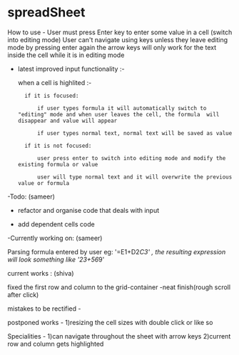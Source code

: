# spreadSheet

How to use -
User must press Enter key to enter some value in a cell (switch into editing mode)
User can't navigate using keys unless they leave editing mode by pressing enter again
the arrow keys will only work for the text inside the cell while it is in editing mode

- latest improved input functionality :-

  when a cell is highlited :-

        if it is focused:

            if user types formula it will automatically switch to "editing" mode and when user leaves the cell, the formula  will disappear and value will appear

            if user types normal text, normal text will be saved as value

        if it is not focused:

            user press enter to switch into editing mode and modify the existing formula or value

            user will type normal text and it will overwrite the previous value or formula

-Todo: (sameer)

- refactor and organise code that deals with input

- add dependent cells code

-Currently working on: (sameer)

Parsing formula entered by user eg: '=E1+D2*C3' , the resulting expression will look something like '23+56*9'

current works : (shiva)

fixed the first row and column to the grid-container
-neat finish(rough scroll after click)

mistakes to be rectified -

postponed works -
1)resizing the cell sizes with double click or like so

Specialities -
1)can navigate throughout the sheet with arrow keys
2)current row and column gets highlighted
